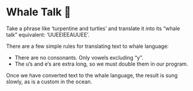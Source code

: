 # Whale Talk 🐋

Take a phrase like ‘turpentine and turtles’ and translate it into its “whale talk” equivalent: ‘UUEEIEEAUUEE’.

There are a few simple rules for translating text to whale language:

- There are no consonants. Only vowels excluding “y”.
- The u‘s and e‘s are extra long, so we must double them in our program.

Once we have converted text to the whale language, the result is sung slowly, as is a custom in the ocean.

